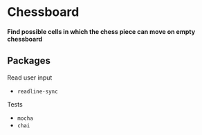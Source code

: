 # Chessboard

#### Find possible cells in which the chess piece can move on empty chessboard

## Packages

Read user input
- `readline-sync`

Tests
- `mocha`
- `chai`
